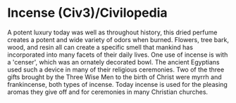 # Incense (Civ3)/Civilopedia

A potent luxury today was well as throughout history, this dried perfume creates a potent and wide variety of odors when burned. Flowers, tree bark, wood, and resin all can create a specific smell that mankind has incorporated into many facets of their daily lives. One use of incense is with a 'censer', which was an ornately decorated bowl. The ancient Egyptians used such a device in many of their religious ceremonies. Two of the three gifts brought by the Three Wise Men to the birth of Christ were myrrh and frankincense, both types of incense. Today incense is used for the pleasing aromas they give off and for ceremonies in many Christian churches.